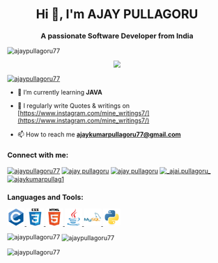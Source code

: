 <h1 align="center">Hi 👋, I'm AJAY PULLAGORU</h1>
<h3 align="center">A passionate Software Developer from India</h3>

<p align="left"> <img src="https://komarev.com/ghpvc/?username=ajaypullagoru77&label=Profile%20views&color=0e75b6&style=flat" alt="ajaypullagoru77" /> </p>
<p align="center">
  <img src="https://readme-typing-svg.herokuapp.com/?lines=Full+Stack+Development+Engineer;Software+Development+Engineer"/>
</p>

<p align="left"> <a href="https://twitter.com/ajaypullagoru77" target="blank"><img src="https://img.shields.io/twitter/follow/ajaypullagoru77?logo=twitter&style=for-the-badge" alt="ajaypullagoru77" /></a> </p>

- 🌱 I’m currently learning **JAVA**

- 📝 I regularly write Quotes & writings on [https://www.instagram.com/mine_writings7/](https://www.instagram.com/mine_writings7/)

- 📫 How to reach me **ajaykumarpullagoru77@gmail.com**

<h3 align="left">Connect with me:</h3>
<p align="left">
<a href="https://twitter.com/ajaypullagoru77" target="blank"><img align="center" src="https://raw.githubusercontent.com/rahuldkjain/github-profile-readme-generator/master/src/images/icons/Social/twitter.svg" alt="ajaypullagoru77" height="30" width="40" /></a>
<a href="https://linkedin.com/in/ajay pullagoru" target="blank"><img align="center" src="https://raw.githubusercontent.com/rahuldkjain/github-profile-readme-generator/master/src/images/icons/Social/linked-in-alt.svg" alt="ajay pullagoru" height="30" width="40" /></a>
<a href="https://fb.com/ajay pullagoru" target="blank"><img align="center" src="https://raw.githubusercontent.com/rahuldkjain/github-profile-readme-generator/master/src/images/icons/Social/facebook.svg" alt="ajay pullagoru" height="30" width="40" /></a>
<a href="https://instagram.com/_ajai.pullagoru_" target="blank"><img align="center" src="https://raw.githubusercontent.com/rahuldkjain/github-profile-readme-generator/master/src/images/icons/Social/instagram.svg" alt="_ajai.pullagoru_" height="30" width="40" /></a>
<a href="https://www.hackerrank.com/ajaypullagoru77" target="blank"><img align="center" src="https://raw.githubusercontent.com/rahuldkjain/github-profile-readme-generator/master/src/images/icons/Social/hackerrank.svg" alt="ajaykumarpullag1" height="30" width="40" /></a>
</p>

<h3 align="left">Languages and Tools:</h3>
<p align="left"> <a href="https://www.cprogramming.com/" target="_blank" rel="noreferrer"> <img src="https://raw.githubusercontent.com/devicons/devicon/master/icons/c/c-original.svg" alt="c" width="40" height="40"/> </a> <a href="https://www.w3schools.com/css/" target="_blank" rel="noreferrer"> <img src="https://raw.githubusercontent.com/devicons/devicon/master/icons/css3/css3-original-wordmark.svg" alt="css3" width="40" height="40"/> </a> <a href="https://www.w3.org/html/" target="_blank" rel="noreferrer"> <img src="https://raw.githubusercontent.com/devicons/devicon/master/icons/html5/html5-original-wordmark.svg" alt="html5" width="40" height="40"/> </a> <a href="https://www.java.com" target="_blank" rel="noreferrer"> <img src="https://raw.githubusercontent.com/devicons/devicon/master/icons/java/java-original.svg" alt="java" width="40" height="40"/> </a> <a href="https://www.mysql.com/" target="_blank" rel="noreferrer"> <img src="https://raw.githubusercontent.com/devicons/devicon/master/icons/mysql/mysql-original-wordmark.svg" alt="mysql" width="40" height="40"/> </a> <a href="https://www.python.org" target="_blank" rel="noreferrer"> <img src="https://raw.githubusercontent.com/devicons/devicon/master/icons/python/python-original.svg" alt="python" width="40" height="40"/> </a> </p>

<p><img align="left" src="https://github-readme-stats.vercel.app/api/top-langs?username=ajaypullagoru77&show_icons=true&locale=en&layout=compact" alt="ajaypullagoru77" /></p>

<p>&nbsp;<img align="center" src="https://github-readme-stats.vercel.app/api?username=ajaypullagoru77&show_icons=true&locale=en" alt="ajaypullagoru77" /></p>

<p><img align="center" src="https://github-readme-streak-stats.herokuapp.com/?user=ajaypullagoru77&" alt="ajaypullagoru77" /></p>
